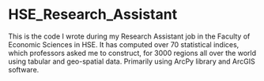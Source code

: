 # HSE_Research_Assistant

This is the code I wrote during my Research Assistant job in the Faculty of Economic Sciences in HSE. It has computed over 70 statistical indices, 
which professors asked me to construct, for 3000 regions all over the world using tabular and geo-spatial data. Primarily using ArcPy library and ArcGIS software.
